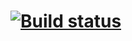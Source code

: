 # [![Build status](https://ci.appveyor.com/api/projects/status/9c839hrff8k8lwgm?svg=true)](https://ci.appveyor.com/project/Steinrabe7/pattern-2)
